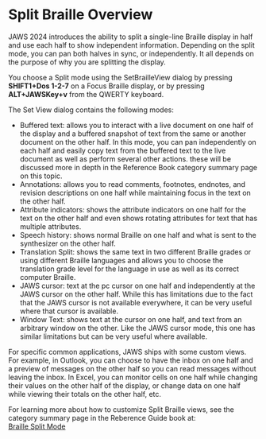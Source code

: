 # Split Braille Overview

JAWS 2024 introduces the ability to split a single-line Braille display
in half and use each half to show independent information. Depending on
the split mode, you can pan both halves in sync, or independently. It
all depends on the purpose of why you are splitting the display.

You choose a Split mode using the SetBrailleView dialog by pressing
**SHIFT1+Dos 1-2-7** on a Focus Braille display, or by pressing
**ALT+JAWSKey+v** from the QWERTY keyboard.

The Set View dialog contains the following modes:

- Buffered text: allows you to interact with a live document on one half
  of the display and a buffered snapshot of text from the same or
  another document on the other half. In this mode, you can pan
  independently on each half and easily copy text from the buffered text
  to the live document as well as perform several other actions. these
  will be discussed more in depth in the Reference Book category summary
  page on this topic.
- Annotations: allows you to read comments, footnotes, endnotes, and
  revision descriptions on one half while maintaining focus in the text
  on the other half.
- Attribute indicators: shows the attribute indicators on one half for
  the text on the other half and even shows rotating attributes for text
  that has multiple attributes.
- Speech history: shows normal Braille on one half and what is sent to
  the synthesizer on the other half.
- Translation Split: shows the same text in two different Braille grades
  or using different Braille languages and allows you to choose the
  translation grade level for the language in use as well as its correct
  computer Braille.
- JAWS cursor: text at the pc cursor on one half and independently at
  the JAWS cursor on the other half. While this has limitations due to
  the fact that the JAWS cursor is not available everywhere, it can be
  very useful where that cursor is available.
- Window Text: shows text at the cursor on one half, and text from an
  arbitrary window on the other. Like the JAWS cursor mode, this one has
  similar limitations but can be very useful where available.

For specific common applications, JAWS ships with some custom views. For
example, in Outlook, you can choose to have the inbox on one half and a
preview of messages on the other half so you can read messages without
leaving the inbox. In Excel, you can monitor cells on one half while
changing their values on the other half of the display, or change data
on one half while viewing their totals on the other half, etc.

For learning more about how to customize Split Braille views, see the
category summary page in the Reberence Guide book at:\
[Braille Split Mode](./Reference_Guide/Braille_Split_Mode.html)
